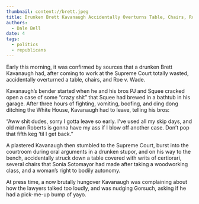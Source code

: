 ```yaml
---
thumbnail: content://brett.jpeg
title: Drunken Brett Kavanaugh Accidentally Overturns Table, Chairs, Roe v. Wade
authors:
  - Dale Bell
date: 4
tags:
  - politics
  - republicans
---
```


Early this morning, it was confirmed by sources that a drunken Brett Kavanaugh had, after coming to work at the Supreme Court totally wasted, accidentally overturned a table, chairs, and Roe v. Wade.

Kavanaugh’s bender started when he and his bros PJ and Squee cracked open a case of some “crazy shit” that Squee had brewed in a bathtub in his garage. After three hours of fighting, vomiting, boofing, and ding dong ditching the White House, Kavanaugh had to leave, telling his bros:

“Aww shit dudes, sorry I gotta leave so early. I’ve used all my skip days, and old man Roberts is gonna have my ass if I blow off another case. Don’t pop that fifth keg ‘til I get back.”

A plastered Kavanaugh then stumbled to the Supreme Court, burst into the courtroom during oral arguments in a drunken stupor, and on his way to the bench, accidentally struck down a table covered with writs of certiorari, several chairs that Sonia Sotomayor had made after taking a woodworking class, and a woman’s right to bodily autonomy.

At press time, a now brutally hungover Kavanaugh was complaining about how the lawyers talked too loudly, and was nudging Gorsuch, asking if he had a pick-me-up bump of yayo.

